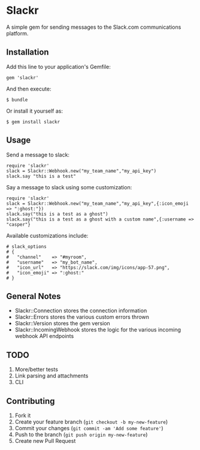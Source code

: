 # Slackr

A simple gem for sending messages to the Slack.com communications platform.

## Installation

Add this line to your application's Gemfile:

    gem 'slackr'

And then execute:

    $ bundle

Or install it yourself as:

    $ gem install slackr

## Usage

Send a message to slack:

```
require 'slackr'
slack = Slackr::Webhook.new("my_team_name","my_api_key")
slack.say "this is a test"
```

Say a message to slack using some customization:

```
require 'slackr'
slack = Slackr::Webhook.new("my_team_name","my_api_key",{:icon_emoji => ":ghost:"})
slack.say("this is a test as a ghost")
slack.say("this is a test as a ghost with a custom name",{:username => "casper"}
```

Available customizations include:

```
# slack_options
# {
#   "channel"    => "#myroom",
#   "username"   => "my_bot_name",
#   "icon_url"   => "https://slack.com/img/icons/app-57.png",
#   "icon_emoji" => ":ghost:"
# }
```
## General Notes
- Slackr::Connection stores the connection information
- Slackr::Errors stores the various custom errors thrown
- Slackr::Version stores the gem version
- Slackr::IncomingWebhook stores the logic for the various incoming webhook API endpoints

## TODO

1. More/better tests
2. Link parsing and attachments
3. CLI

## Contributing

1. Fork it
2. Create your feature branch (`git checkout -b my-new-feature`)
3. Commit your changes (`git commit -am 'Add some feature'`)
4. Push to the branch (`git push origin my-new-feature`)
5. Create new Pull Request
